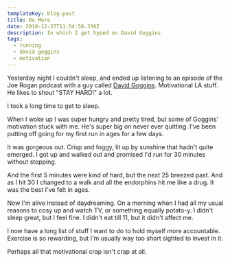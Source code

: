 ```yaml
---
templateKey: blog-post
title: Do More
date: 2018-12-27T11:54:58.336Z
description: In which I get hyped on David Goggins
tags:
  - running
  - david goggins
  - motivation
---
```

Yesterday night I couldn't sleep, and ended up listening to an episode of the Joe Rogan podcast with a guy called [David Goggins](https://www.youtube.com/watch?v=5tSTk1083VY). Motivational LA stuff. He likes to shout "STAY HARD!" a lot. 

I took a long time to get to sleep.

When I woke up I was super hungry and pretty tired, but some of Goggins' motivation stuck with me. He's super big on never ever quitting. I've been putting off going for my first run in ages for a few days.

It was gorgeous out. Crisp and foggy, lit up by sunshine that hadn't quite emerged. I got up and walked out and promised I'd run for 30 minutes without stopping. 

And the first 5 minutes were kind of hard, but the next 25 breezed past. And as I hit 30 I changed to a walk and all the endorphins hit me like a drug. It was the best I've felt in ages.

Now I'm alive instead of daydreaming. On a morning when I had all my usual reasons to cosy up and watch TV, or something equally potato-y. I didn't sleep great, but I feel fine. I didn't eat till 11, but it didn't affect me.

I now have a long list of stuff I want to do to hold myself more accountable. Exercise is so rewarding, but I'm usually way too short sighted to invest in it.

Perhaps all that motivational crap isn't crap at all.

